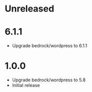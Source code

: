 # Unreleased

# 6.1.1

* Upgrade bedrock/wordpress to 6.1.1

# 1.0.0

* Upgrade bedrock/wordpress to 5.8
* Initial release
